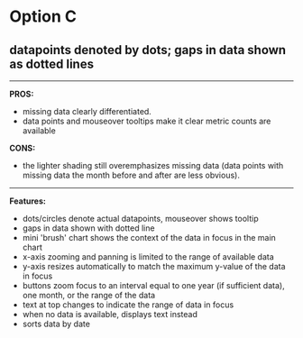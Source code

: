
# Option C
## datapoints denoted by dots; gaps in data shown as dotted lines

---

**PROS:**
- missing data clearly differentiated.
- data points and mouseover tooltips make it clear metric counts are available

**CONS:**
- the lighter shading still overemphasizes missing data (data points with missing data the month before and after are less obvious).

---

**Features:**
- dots/circles denote actual datapoints, mouseover shows tooltip
- gaps in data shown with dotted line
- mini 'brush' chart shows the context of the data in focus in the main chart
- x-axis zooming and panning is limited to the range of available data
- y-axis resizes automatically to match the maximum y-value of the data in focus
- buttons zoom focus to an interval equal to one year (if sufficient data), one month, or the range of the data
- text at top changes to indicate the range of data in focus
- when no data is available, displays text instead
- sorts data by date
